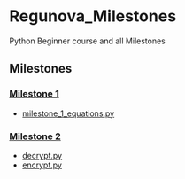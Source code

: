 # Regunova_Milestones
Python Beginner course and all Milestones

## Milestones

### [Milestone 1](milestone_1)

- [milestone_1_equations.py](milestone_1/milestone_1_equations.py)

### [Milestone 2](milestone_2)

- [decrypt.py](milestone_2/decrypt.py)
- [encrypt.py](milestone_2/encrypt.py)
